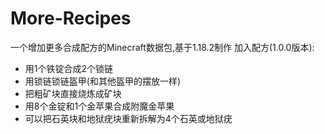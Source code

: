 # More-Recipes
一个增加更多合成配方的Minecraft数据包,基于1.18.2制作
加入配方(1.0.0版本):
- 用1个铁锭合成2个锁链
- 用锁链锁链盔甲(和其他盔甲的摆放一样)
- 把粗矿块直接烧炼成矿块
- 用8个金锭和1个金苹果合成附魔金苹果
- 可以把石英块和地狱疣块重新拆解为4个石英或地狱疣
